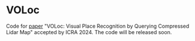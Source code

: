 # VOLoc
Code for [paper](https://arxiv.org/abs/2402.15961) "VOLoc: Visual Place Recognition by Querying Compressed Lidar Map" accepted by ICRA 2024.   The code will be released soon.
